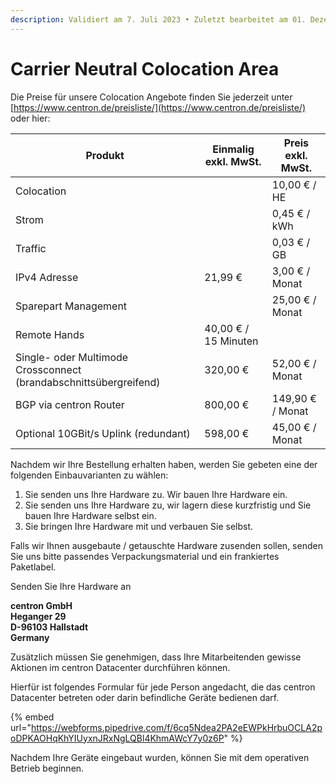 ```yaml
---
description: Validiert am 7. Juli 2023 • Zuletzt bearbeitet am 01. Dezember 2023
---
```


# Carrier Neutral Colocation Area

Die Preise für unsere Colocation Angebote finden Sie jederzeit unter [https://www.centron.de/preisliste/](https://www.centron.de/preisliste/) oder hier:



<table><thead><tr><th width="286.3333333333333">Produkt</th><th>Einmalig exkl. MwSt.</th><th>Preis exkl. MwSt.</th></tr></thead><tbody><tr><td>Colocation</td><td></td><td>10,00 € / HE</td></tr><tr><td>Strom</td><td></td><td>0,45 € / kWh</td></tr><tr><td>Traffic</td><td></td><td>0,03 € / GB</td></tr><tr><td>IPv4 Adresse</td><td>21,99 € </td><td>3,00 € / Monat</td></tr><tr><td>Sparepart Management</td><td></td><td>25,00 € / Monat</td></tr><tr><td>Remote Hands</td><td>40,00 € / 15 Minuten</td><td></td></tr><tr><td>Single- oder Multimode Crossconnect (brandabschnittsübergreifend)</td><td>320,00 €</td><td>52,00 € / Monat</td></tr><tr><td>BGP via centron Router</td><td>800,00 €</td><td>149,90 € / Monat</td></tr><tr><td>Optional 10GBit/s Uplink (redundant)</td><td>598,00 €</td><td>45,00 € / Monat</td></tr></tbody></table>



Nachdem wir Ihre Bestellung erhalten haben, werden Sie gebeten eine der folgenden Einbauvarianten zu wählen:

1. Sie senden uns Ihre Hardware zu. Wir bauen Ihre Hardware ein.
2. Sie senden uns Ihre Hardware zu, wir lagern diese kurzfristig und Sie bauen Ihre Hardware selbst ein.&#x20;
3. Sie bringen Ihre Hardware mit und verbauen Sie selbst.

Falls wir Ihnen ausgebaute / getauschte Hardware zusenden sollen, senden Sie uns bitte passendes Verpackungsmaterial und ein frankiertes Paketlabel.



Senden Sie Ihre Hardware an

**centron GmbH**\
**Heganger 29**\
**D-96103 Hallstadt**\
**Germany**



Zusätzlich müssen Sie genehmigen, dass Ihre Mitarbeitenden gewisse Aktionen im centron Datacenter durchführen können.

Hierfür ist folgendes Formular für jede Person angedacht, die das centron Datacenter betreten  oder darin befindliche Geräte bedienen darf.



{% embed url="https://webforms.pipedrive.com/f/6cq5Ndea2PA2eEWPkHrbuOCLA2poDPKAOHqKhYIUyxnJRxNgLQBl4KhmAWcY7y0z6P" %}

Nachdem Ihre Geräte eingebaut wurden, können Sie mit dem operativen Betrieb beginnen.
